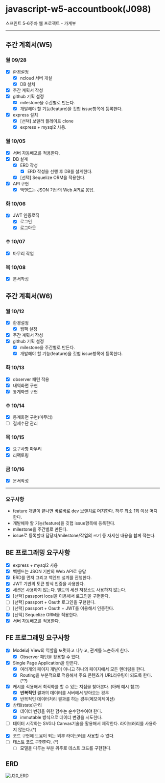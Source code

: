 # javascript-w5-accountbook(J098)

스프린트 5-6주차 웹 프로젝트 - 가계부

-----

## 주간 계획서(W5)

### 월 09/28

- [x] 환경설정
  - [x] ncloud 서버 개설
  - [x] DB 설치
- [x] 주간 계획서 작성
- [x] github 기획 설정
  - [x] milestone을 주간별로 만든다.
  - [x] 개발해야 할 기능(feature)을 깃헙 issue항목에 등록한다.
- [x] express 설치
  - [x] [선택] 보일러 플레이트 clone
  - [x] express + mysql2 사용.

### 월 10/05

- [x] 서버 자동배포를 적용한다.
- [x] DB 설계
  - [x] ERD 작성
    - [x] ERD 작성을 선행 후 DB를 설계한다.
  - [x] [선택] Sequelize ORM을 적용한다.
- [x] API 구현
  - [x] 백엔드는 JSON 기반의 Web API로 응답.

### 화 10/06

- [x] JWT 인증로직
  - [x] 로그인
  - [x] 로그아웃

### 수 10/07

- [x] 마무리 작업

### 목 10/08

- [x] 문서작성



## 주간 계획서(W6)

### 월 10/12

- [x] 환경설정
  - [x] 웹팩 설정
- [x] 주간 계획서 작성
- [x] github 기획 설정
  - [x] milestone을 주간별로 만든다.
  - [x] 개발해야 할 기능(feature)을 깃헙 issue항목에 등록한다.

### 화 10/13

- [x] observer 패턴 적용
- [x] 내역화면 구현
- [x] 통계화면 구현

### 수 10/14

- [x] 통계화면 구현(마무리)
- [ ] 결제수단 관리

### 목 10/15

- [x] 요구사항 마무리
- [x] 리팩토링

### 금 10/16

- [x] 문서작성

---

### 요구사항

- feature 개발이 끝나면 바로바로 dev 브랜치로 머지한다. 하루 최소 1회 이상 머지한다.
- 개발해야 할 기능(feature)을 깃헙 issue항목에 등록한다.
- milestone을 주간별로 만든다.
- issue로 등록할때 담당자/milestone/작업의 크기 등 자세한 내용을 함께 적는다.

## BE 프로그래밍 요구사항

- [x] express + mysql2 사용
- [x] 백엔드는 JSON 기반의 Web API로 응답
- [x] ERD를 먼저 그리고 백엔드 설계를 진행한다.
- [x] JWT 기반의 토큰 방식 인증을 사용한다.
- [x] 세션은 사용하지 않는다. 별도의 세션 저장소도 사용하지 않는다.
- [x] [선택] passport local을 이용해서 로그인을 구현한다.
- [ ] [선택] passport + Oauth 로그인을 구현한다.
- [ ] [선택] passport + Oauth + JWT를 이용해서 인증한다.
- [x] [선택] Sequelize ORM을 적용한다.
- [x] 서버 자동배포를 적용한다.

## FE 프로그래밍 요구사항

- [x] Model과 View의 역할을 또렷하고 나누고, 관계를 느슨하게 한다.
  - [x] Observer 패턴을 활용할 수 있다.
- [x] Single Page Application을 만든다.
  - [x] 여러개의 페이지 개발이 아니고 하나의 페이지에서 모든 렌더링을 한다.
  - [x] Routing을 부분적으로 적용해서 주요 콘텐츠가 URL라우팅이 되도록 한다. (*?)
- [x] 캐시를 적용해서 최적화를 할 수 있는 지점을 찾아본다. (아래 예시 참고)
  - [x] **반복적인** 결과의 데이터를 서버에서 받아오는 경우
  - [x] 반복적인 데이터처리 결과를 하는 경우(메모이제이션)
- [x] 상태(state)관리
  - [x] 데이터 변경을 위한 함수는 순수함수여야 한다.
  - [x] immutable 방식으로 데이터 변경을 시도한다.
- [ ] 데이터 시각화는 SVG나 Canvas기술을 활용해서 제작한다. 라이브러리를 사용하지 않는다.(*)
- [x] 코드 구현에 도움이 되는 외부 라이브러를 사용할 수 없다.
- [ ] 테스트 코드 구현한다. (*)
  - [ ] 모델을 다루는 부분 위주로 테스트 코드를 구현한다.

## ERD

![J20_ERD](https://user-images.githubusercontent.com/7006837/95067248-8115fa00-073e-11eb-89cd-f6219e0e27bc.png)